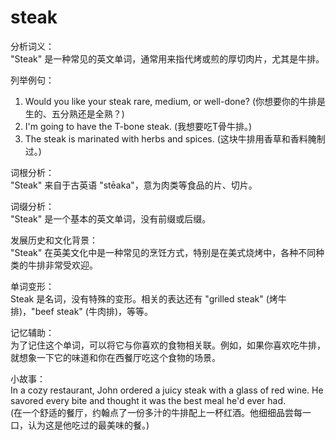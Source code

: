 # steak

分析词义：  
"Steak" 是一种常见的英文单词，通常用来指代烤或煎的厚切肉片，尤其是牛排。

  

列举例句：

  

1.  Would you like your steak rare, medium, or well-done? (你想要你的牛排是生的、五分熟还是全熟？)
2.  I'm going to have the T-bone steak. (我想要吃T骨牛排。)
3.  The steak is marinated with herbs and spices. (这块牛排用香草和香料腌制过。)

  

词根分析：  
"Steak" 来自于古英语 "stēaka"，意为肉类等食品的片、切片。

  

词缀分析：  
"Steak" 是一个基本的英文单词，没有前缀或后缀。

  

发展历史和文化背景：  
"Steak" 在英美文化中是一种常见的烹饪方式，特别是在美式烧烤中，各种不同种类的牛排非常受欢迎。

  

单词变形：  
Steak 是名词，没有特殊的变形。相关的表达还有 "grilled steak" (烤牛排)，"beef steak" (牛肉排)，等等。

  

记忆辅助：  
为了记住这个单词，可以将它与你喜欢的食物相关联。例如，如果你喜欢吃牛排，就想象一下它的味道和你在西餐厅吃这个食物的场景。

  

小故事：  
In a cozy restaurant, John ordered a juicy steak with a glass of red wine. He savored every bite and thought it was the best meal he'd ever had.  
(在一个舒适的餐厅，约翰点了一份多汁的牛排配上一杯红酒。他细细品尝每一口，认为这是他吃过的最美味的餐。)
